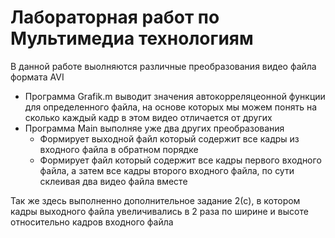 # Лабораторная работ по Мультимедиа технологиям #

В данной работе выолняются различные преобразования видео файла формата AVI
* Программа Grafik.m выводит значения автокорреляцеонной функции для определенного файла, на основе которых мы можем понять на сколько каждый кадр в этом видео отличается от других
* Программа Main выполняе уже два других преобразования
  * Формирует выходной файл который содержит все кадры из входного файла в обратном порядке 
  * Формирует файл который содержит все кадры первого входного файла, а затем все кадры второго входного файла, по сути склеивая два видео файла вместе

Так же здесь выполненно дополнительное задание 2(c), в котором кадры выходного файла увеличивались в 2 раза по ширине и высоте относительно кадров входного файла
